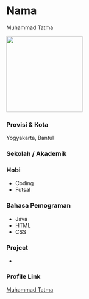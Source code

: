 # Nama
Muhammad Tatma

<img src="" width="200" height="200" align="center"/>

### Provisi & Kota

Yogyakarta, Bantul

### Sekolah / Akademik

### Hobi

- Coding
- Futsal


### Bahasa Pemograman 

- Java
- HTML
- CSS

### Project
-


### Profile Link

[Muhammad Tatma](https://github.com/MuhammadTatma)
